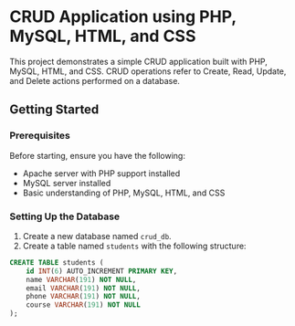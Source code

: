 # CRUD Application using PHP, MySQL, HTML, and CSS

This project demonstrates a simple CRUD application built with PHP, MySQL, HTML, and CSS. CRUD operations refer to Create, Read, Update, and Delete actions performed on a database.

## Getting Started

### Prerequisites

Before starting, ensure you have the following:

- Apache server with PHP support installed
- MySQL server installed
- Basic understanding of PHP, MySQL, HTML, and CSS

### Setting Up the Database

1. Create a new database named `crud_db`.
2. Create a table named `students` with the following structure:

```sql
CREATE TABLE students (
    id INT(6) AUTO_INCREMENT PRIMARY KEY,
    name VARCHAR(191) NOT NULL,
    email VARCHAR(191) NOT NULL,
    phone VARCHAR(191) NOT NULL,
    course VARCHAR(191) NOT NULL
);
